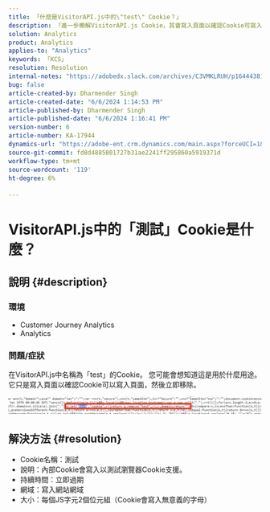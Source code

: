 ```yaml
---
title: 「什麼是VisitorAPI.js中的\"test\" Cookie？」
description: 「進一步瞭解VisitorAPI.js Cookie，其會寫入頁面以確認Cookie可寫入頁面並立即移除。」
solution: Analytics
product: Analytics
applies-to: "Analytics"
keywords: 「KCS」
resolution: Resolution
internal-notes: "https://adobedx.slack.com/archives/C3VMKLRUH/p1644438152582239"
bug: false
article-created-by: Dharmender Singh
article-created-date: "6/6/2024 1:14:53 PM"
article-published-by: Dharmender Singh
article-published-date: "6/6/2024 1:16:41 PM"
version-number: 6
article-number: KA-17944
dynamics-url: "https://adobe-ent.crm.dynamics.com/main.aspx?forceUCI=1&pagetype=entityrecord&etn=knowledgearticle&id=039ebac1-0624-ef11-840a-6045bd08369f"
source-git-commit: fd8d4885801727b31ae2241ff295860a5919371d
workflow-type: tm+mt
source-wordcount: '119'
ht-degree: 6%

---
```


# VisitorAPI.js中的「測試」Cookie是什麼？

## 說明 {#description}


### <b>環境</b>

- Customer Journey Analytics
- Analytics




### <b>問題/症狀</b>

在VisitorAPI.js中名稱為「test」的Cookie。 您可能會想知道這是用於什麼用途。 它只是寫入頁面以確認Cookie可以寫入頁面，然後立即移除。

![](assets/___059ebac1-0624-ef11-840a-6045bd08369f___.png)


## 解決方法 {#resolution}


- Cookie名稱：測試
- 說明：內部Cookie會寫入以測試瀏覽器Cookie支援。
- 持續時間：立即過期
- 網域：寫入網站網域
- 大小：每個JS字元2個位元組（Cookie會寫入無意義的字母）

